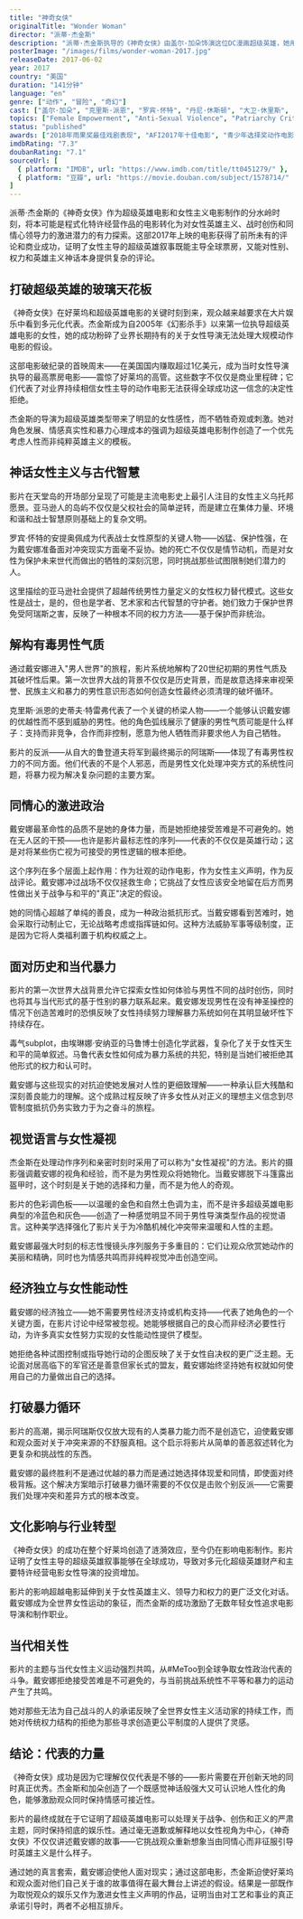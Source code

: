 ```yaml
---
title: "神奇女侠"
originalTitle: "Wonder Woman"
director: "派蒂·杰金斯"
description: "派蒂·杰金斯执导的《神奇女侠》由盖尔·加朵饰演这位DC漫画超级英雄，她用力量、勇气和真言套索对抗不公正。这部票房大片在首映周末斩获超过1亿美元——创下女性导演电影的纪录——明确地将神奇女侠定位为其原创者所设想的有毒男性气质的解毒剂。"
posterImage: "/images/films/wonder-woman-2017.jpg"
releaseDate: 2017-06-02
year: 2017
country: "美国"
duration: "141分钟"
language: "en"
genre: ["动作", "冒险", "奇幻"]
cast: ["盖尔·加朵", "克里斯·派恩", "罗宾·怀特", "丹尼·休斯顿", "大卫·休里斯", "康妮·尼尔森", "埃琳娜·安纳亚"]
topics: ["Female Empowerment", "Anti-Sexual Violence", "Patriarchy Critique", "Women's History", "Female Leadership", "Mythological Feminism"]
status: "published"
awards: ["2018年雨果奖最佳戏剧表现", "AFI2017年十佳电影", "青少年选择奖动作电影", "评论家选择奖最佳动作电影"]
imdbRating: "7.3"
doubanRating: "7.1"
sourceUrl: [
  { platform: "IMDB", url: "https://www.imdb.com/title/tt0451279/" },
  { platform: "豆瓣", url: "https://movie.douban.com/subject/1578714/" }
]
---
```


派蒂·杰金斯的《神奇女侠》作为超级英雄电影和女性主义电影制作的分水岭时刻，将本可能是程式化特许经营作品的电影转化为对女性英雄主义、战时创伤和同情心领导力的激进潜力的有力探索。这部2017年上映的电影获得了前所未有的评论和商业成功，证明了女性主导的超级英雄叙事既能主导全球票房，又能对性别、权力和英雄主义神话本身提供复杂的评论。

## 打破超级英雄的玻璃天花板

《神奇女侠》在好莱坞和超级英雄电影的关键时刻到来，观众越来越要求在大片娱乐中看到多元化代表。杰金斯成为自2005年《幻影杀手》以来第一位执导超级英雄电影的女性，她的成功粉碎了业界长期持有的关于女性导演无法处理大规模动作电影的假设。

这部电影破纪录的首映周末——在美国国内赚取超过1亿美元，成为当时女性导演执导的最高票房电影——震惊了好莱坞的高管。这些数字不仅仅是商业里程碑；它们代表了对业界持续相信女性主导的动作电影无法获得全球成功这一信念的决定性拒绝。

杰金斯的导演为超级英雄类型带来了明显的女性感性，而不牺牲奇观或刺激。她对角色发展、情感真实性和暴力心理成本的强调为超级英雄电影制作创造了一个优先考虑人性而非纯粹英雄主义的模板。

## 神话女性主义与古代智慧

影片在天堂岛的开场部分呈现了可能是主流电影史上最引人注目的女性主义乌托邦愿景。亚马逊人的岛屿不仅仅是父权社会的简单逆转，而是建立在集体力量、环境和谐和战士智慧原则基础上的复杂文明。

罗宾·怀特的安提奥佩成为代表战士女性原型的关键人物——凶猛、保护性强，在为戴安娜准备面对冲突现实方面毫不妥协。她的死亡不仅仅是情节动机，而是对女性为保护未来世代而做出的牺牲的深刻沉思，同时挑战那些试图限制她们潜力的人。

这里描绘的亚马逊社会提供了超越传统男性力量定义的女性权力替代模式。这些女性是战士，是的，但也是学者、艺术家和古代智慧的守护者。她们致力于保护世界免受阿瑞斯之害，反映了一种根本不同的权力方法——基于保护而非统治。

## 解构有毒男性气质

通过戴安娜进入"男人世界"的旅程，影片系统地解构了20世纪初期的男性气质及其破坏性后果。第一次世界大战的背景不仅仅是历史背景，而是故意选择来审视荣誉、民族主义和暴力的男性意识形态如何创造女性最终必须清理的破坏循环。

克里斯·派恩的史蒂夫·特雷弗代表了一个关键的桥梁人物——一个能够认识戴安娜的优越性而不感到威胁的男性。他的角色弧线展示了健康的男性气质可能是什么样子：支持而非竞争，合作而非控制，愿意为他人牺牲而非要求他人为自己牺牲。

影片的反派——从自大的鲁登道夫将军到最终揭示的阿瑞斯——体现了有毒男性权力的不同方面。他们代表的不是个人邪恶，而是男性文化处理冲突方式的系统性问题，将暴力视为解决复杂问题的主要方案。

## 同情心的激进政治

戴安娜最革命性的品质不是她的身体力量，而是她拒绝接受苦难是不可避免的。她在无人区的干预——也许是影片最标志性的序列——代表的不仅仅是英雄行动；这是对将某些伤亡视为可接受的男性逻辑的根本拒绝。

这个序列在多个层面上起作用：作为壮观的动作电影，作为女性主义声明，作为反战评论。戴安娜冲过战场不仅仅拯救生命；它挑战了女性应该安全地留在后方而男性做出关于战争与和平的"真正"决定的假设。

她的同情心超越了单纯的善良，成为一种政治抵抗形式。当戴安娜看到苦难时，她会采取行动制止它，无论战略考虑或指挥链如何。这种方法威胁军事等级制度，正是因为它将人类福利置于机构权威之上。

## 面对历史和当代暴力

影片的第一次世界大战背景允许它探索女性如何体验与男性不同的战时创伤，同时也将其与当代形式的基于性别的暴力联系起来。戴安娜发现男性在没有神圣操控的情况下创造苦难时的恐惧反映了女性持续努力理解暴力系统如何在其明显破坏性下持续存在。

毒气subplot，由埃琳娜·安纳亚的马鲁博士创造化学武器，复杂化了关于女性天生和平的简单叙述。马鲁代表女性如何成为暴力系统的共犯，特别是当她们被拒绝其他形式的权力和认可时。

戴安娜与这些现实的对抗迫使她发展对人性的更细致理解——一种承认巨大残酷和深刻善良能力的理解。这个成熟过程反映了许多女性从对正义的理想主义信念到尽管制度抵抗仍务实致力于为之奋斗的旅程。

## 视觉语言与女性凝视

杰金斯在处理动作序列和亲密时刻时采用了可以称为"女性凝视"的方法。影片的摄影强调戴安娜的视角和经验，而不是为男性观众将她物化。当戴安娜脱下斗篷露出盔甲时，这个时刻是关于她的选择和力量，而不是为他人的奇观。

影片的色彩调色板——以温暖的金色和自然土色调为主，而不是许多超级英雄电影典型的冷蓝色和灰色——创造了一种感觉明显不同于男性导演类型作品的视觉语言。这种美学选择强化了影片关于为冷酷机械化冲突带来温暖和人性的主题。

戴安娜最强大时刻的标志性慢镜头序列服务于多重目的：它们让观众欣赏她动作的美丽和精确，同时也为情感共鸣而非纯粹视觉冲击创造空间。

## 经济独立与女性能动性

戴安娜的经济独立——她不需要男性经济支持或机构支持——代表了她角色的一个关键方面，在影片讨论中经常被忽视。她能够根据自己的良心而非经济必要性行动，为许多真实女性努力实现的女性能动性提供了模型。

她拒绝各种试图控制或指导她行动的企图反映了关于女性自决权的更广泛主题。无论面对居高临下的军官还是善意但家长式的盟友，戴安娜始终坚持她有权就如何使用自己的力量做出自己的选择。

## 打破暴力循环

影片的高潮，揭示阿瑞斯仅仅放大现有的人类暴力能力而不是创造它，迫使戴安娜和观众面对关于冲突来源的不舒服真相。这个启示将影片从简单的善恶叙述转化为更复杂和挑战性的东西。

戴安娜的最终胜利不是通过优越的暴力而是通过她选择体现爱和同情，即使面对终极背叛。这个解决方案暗示打破暴力循环需要的不仅仅是击败个别反派——它需要我们处理冲突和差异方式的根本改变。

## 文化影响与行业转型

《神奇女侠》的成功在整个好莱坞创造了涟漪效应，至今仍在影响电影制作。影片证明了女性主导的超级英雄叙事能够在全球成功，导致对多元化超级英雄财产和主要特许经营电影女性导演的投资增加。

影片的影响超越电影延伸到关于女性英雄主义、领导力和权力的更广泛文化对话。戴安娜成为全世界女性运动的象征，而杰金斯的成功激励了无数年轻女性追求电影导演和制作职业。

## 当代相关性

影片的主题与当代女性主义运动强烈共鸣，从#MeToo到全球争取女性政治代表的斗争。戴安娜拒绝接受苦难是不可避免的，与当前挑战系统性不平等和暴力的运动产生了共鸣。

她对那些无法为自己战斗的人的承诺反映了全世界女性主义活动家的持续工作，而她对传统权力结构的拒绝为那些寻求创造更公平制度的人提供了灵感。

## 结论：代表的力量

《神奇女侠》成功是因为它理解仅仅代表是不够的——影片需要在开创新天地的同时真正优秀。杰金斯和加朵创造了一个既感觉神话般强大又可认识地人性化的角色，能够激励观众同时保持情感可接近性。

影片的最终成就在于它证明了超级英雄电影可以处理关于战争、创伤和正义的严肃主题，同时保持彻底的娱乐性。通过毫无道歉或解释地以女性视角为中心，《神奇女侠》不仅仅讲述戴安娜的故事——它挑战观众重新想象当由同情心而非征服引导时英雄主义是什么样子。

通过她的真言套索，戴安娜迫使他人面对现实；通过这部电影，杰金斯迫使好莱坞和观众面对他们自己关于谁的故事值得在最大舞台上讲述的假设。结果是一部既作为取悦观众的娱乐又作为激进女性主义声明的作品，证明当由对工艺和事业的真正承诺引导时，两者不必相互排斥。